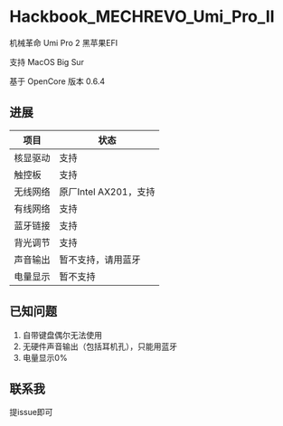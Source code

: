 # Hackbook_MECHREVO_Umi_Pro_II
机械革命 Umi Pro 2 黑苹果EFI

支持 MacOS Big Sur

基于 OpenCore 版本 0.6.4

## 进展

| 项目 | 状态 |
| ---- | ---- |
| 核显驱动 | 支持 |
| 触控板 | 支持 |
| 无线网络 | 原厂Intel AX201，支持 |
| 有线网络 | 支持 |
| 蓝牙链接 | 支持 |
| 背光调节 | 支持 |
| 声音输出 | 暂不支持，请用蓝牙 |
| 电量显示 | 暂不支持 |

## 已知问题

1. 自带键盘偶尔无法使用
2. 无硬件声音输出（包括耳机孔），只能用蓝牙
3. 电量显示0%

## 联系我

提issue即可